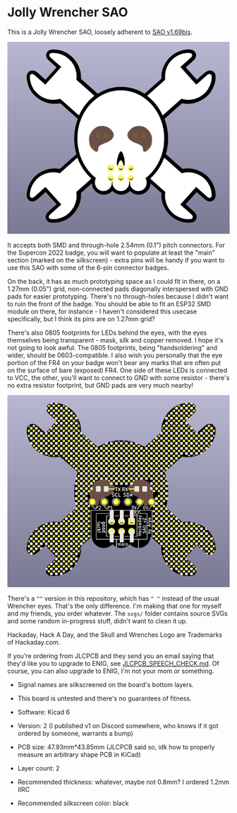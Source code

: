 # Jolly Wrencher SAO

This is a Jolly Wrencher SAO, loosely adherent to [SAO v1.69bis](https://hackaday.com/2019/03/20/introducing-the-shitty-add-on-v1-69bis-standard/).

![front of the SAO](pics/front.png)

It accepts both SMD and through-hole 2.54mm (0.1") pitch connectors.
For the Supercon 2022 badge, you will want to populate at least the "main" section
(marked on the silkscreen) - extra pins will be handy if you want to use this SAO
with some of the 6-pin connector badges.

On the back, it has as much prototyping space as I could fit in there, on a 1.27mm (0.05") grid,
non-connected pads diagonally interspersed with GND pads for easier prototyping.
There's no through-holes because I didn't want to ruin the front of the badge.
You should be able to fit an ESP32 SMD module on there, for instance - I haven't considered this usecase
specifically, but I think its pins are on 1.27mm grid?

There's also 0805 footprints for LEDs behind the eyes, with the eyes themselves
being transparent - mask, silk and copper removed. I hope it's not going to look awful.
The 0805 footprints, being "handsoldering" and wider, should be 0603-compatible.
I also wish you personally that the eye portion of the FR4 on your badge won't bear any
marks that are often put on the surface of bare (exposed) FR4.
One side of these LEDs is connected to VCC, the other, you'll want to connect to GND
with some resistor - there's no extra resistor footprint, but GND pads are very much nearby!

![back of the SAO](pics/back.png)

There's a `^^` version in this repository, which has `^ ^` instead of the usual Wrencher eyes.
That's the only difference. I'm making that one for myself and my friends, you order whatever.
The `svgs/` folder contains source SVGs and some random in-progress stuff, didn't want to clean it up.

Hackaday, Hack A Day, and the Skull and Wrenches Logo are Trademarks of Hackaday.com.

If you're ordering from JLCPCB and they send you an email saying that they'd like you
to upgrade to ENIG, see [JLCPCB_SPEECH_CHECK.md](./JLCPCB_SPEECH_CHECK.md).
Of course, you can also upgrade to ENIG, I'm not your mom or something.

- Signal names are silkscreened on the board's bottom layers.
- This board is untested and there's no guarantees of fitness.

- Software: Kicad 6
- Version: 2 (I published v1 on Discord somewhere, who knows if it got ordered by someone, warrants a bump)
- PCB size: 47.93mm*43.85mm  (JLCPCB said so, idk how to properly measure an arbitrary shape PCB in KiCad)
- Layer count: 2
- Recommended thickness: whatever, maybe not 0.8mm? I ordered 1.2mm IIRC
- Recommended silkscreen color: black
